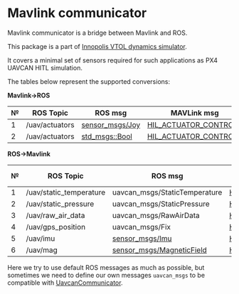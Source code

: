 # Mavlink communicator

Mavlink communicator is a bridge between Mavlink and ROS.

This package is a part of [Innopolis VTOL dynamics simulator](https://github.com/InnopolisAero/innopolis_vtol_dynamics).

It covers a minimal set of sensors required for such applications as PX4 UAVCAN HITL simulation.

The tables below represent the supported conversions:

**Mavlink->ROS**

| № | ROS Topic               | ROS msg         | MAVLink msg |
| - | ----------------------- | --------------- | ----------- |
| 1 | /uav/actuators | [sensor_msgs/Joy](https://docs.ros.org/en/api/sensor_msgs/html/msg/Joy.html) | [HIL_ACTUATOR_CONTROLS](https://mavlink.io/en/messages/common.html#HIL_ACTUATOR_CONTROLS) |
| 2 | /uav/actuators | [std_msgs::Bool](http://docs.ros.org/en/noetic/api/std_msgs/html/msg/Bool.html) | [HIL_ACTUATOR_CONTROLS](https://mavlink.io/en/messages/common.html#HIL_ACTUATOR_CONTROLS) |

**ROS->Mavlink**

| № | ROS Topic               | ROS msg         | MAVLink msg |
| - | ----------------------- | --------------- | ----------- |
| 1 | /uav/static_temperature | uavcan_msgs/StaticTemperature | [HIL_SENSOR](https://mavlink.io/en/messages/common.html#HIL_SENSOR) |
| 2 | /uav/static_pressure    | uavcan_msgs/StaticPressure    | [HIL_SENSOR](https://mavlink.io/en/messages/common.html#HIL_SENSOR) |
| 3 | /uav/raw_air_data       | uavcan_msgs/RawAirData        | [HIL_SENSOR](https://mavlink.io/en/messages/common.html#HIL_SENSOR) |
| 4 | /uav/gps_position       | uavcan_msgs/Fix | [HIL_GPS](https://mavlink.io/en/messages/common.html#HIL_GPS) |
| 5 | /uav/imu | [sensor_msgs/Imu](http://docs.ros.org/en/melodic/api/sensor_msgs/html/msg/Imu.html)  | [HIL_SENSOR](https://mavlink.io/en/messages/common.html#HIL_SENSOR) |
| 6 | /uav/mag | [sensor_msgs/MagneticField](http://docs.ros.org/en/melodic/api/sensor_msgs/html/msg/MagneticField.html) | [HIL_SENSOR](https://mavlink.io/en/messages/common.html#HIL_SENSOR) |

Here we try to use default ROS messages as much as possible, but sometimes we need to define our own messages `uavcan_msgs` to be compatible with [UavcanCommunicator](https://github.com/InnopolisAero/uavcan_communicator).

